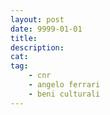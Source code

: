 ```yaml
---
layout: post
date: 9999-01-01
title:
description:
cat:
tag:
    - cnr
    - angelo ferrari
    - beni culturali
---
```

